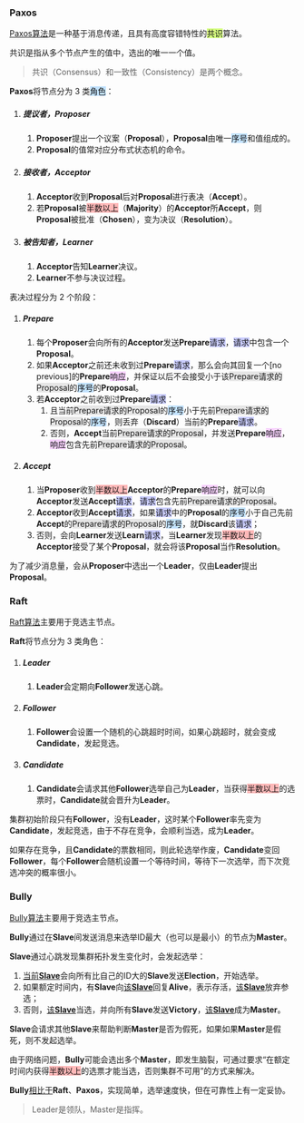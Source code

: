 ### Paxos

[Paxos算法](https://www.cyc2018.xyz/%E5%85%B6%E5%AE%83/%E7%B3%BB%E7%BB%9F%E8%AE%BE%E8%AE%A1/%E5%88%86%E5%B8%83%E5%BC%8F.html#%E4%BA%94%E3%80%81paxos)是一种基于消息传递，且具有高度容错特性的<span style=background:#d4fe7f>共识</span>算法。

共识是指从多个节点产生的值中，选出的唯一一个值。

> 共识（Consensus）和一致性（Consistency）是两个概念。

**Paxos**将节点分为 3 类<span style=background:#c2e2ff>角色</span>：

1. ##### 提议者，Proposer

   1. **Proposer**提出一个议案（**Proposal**），**Proposal**由唯一<span style=background:#c2e2ff>序号</span>和值组成的。
   2. **Proposal**的值常对应分布式状态机的命令。

2. ##### 接收者，Acceptor

   1. **Acceptor**收到**Proposal**后对**Proposal**进行表决（**Accept**）。
   2. 若**Proposal**被<span style=background:#ffb8b8>半数以上</span>（**Majority**）的**Acceptor**所**Accept**，则**Proposal**被批准（**Chosen**），变为决议（**Resolution**）。

3. ##### 被告知者，Learner

   1. **Acceptor**告知**Learner**决议。
   2. **Learner**不参与决议过程。

表决过程分为 2 个阶段：

1. ##### Prepare

   1. 每个**Proposer**会向所有的**Acceptor**发送**Prepare**<span style=background:#c9ccff>请求</span>，<span style=background:#c9ccff>请求</span>中包含一个**Proposal**。
   2. 如果**Acceptor**之前还未收到过**Prepare**<span style=background:#c9ccff>请求</span>，那么会向其回复一个[no previous]的**Prepare**<span style=background:#f8d2ff>响应</span>，并保证以后不会接受小于该<span style=background:#e6e6e6>Prepare请求的Proposal</span>的<span style=background:#c2e2ff>序号</span>的**Proposal**。
   3. 若**Acceptor**之前收到过**Prepare**<span style=background:#c9ccff>请求</span>：
      1. 且当前<span style=background:#e6e6e6>Prepare请求的Proposal</span>的<span style=background:#c2e2ff>序号</span>小于先前<span style=background:#e6e6e6>Prepare请求的Proposal</span>的<span style=background:#c2e2ff>序号</span>，则丢弃（**Discard**）当前的**Prepare**<span style=background:#c9ccff>请求</span>。
      2. 否则，**Accept**当前<span style=background:#e6e6e6>Prepare请求的Proposal</span>，并发送**Prepare**<span style=background:#f8d2ff>响应</span>，<span style=background:#f8d2ff>响应</span>包含先前<span style=background:#e6e6e6>Prepare请求的Proposal</span>。

2. ##### Accept

   1. 当**Proposer**收到<span style=background:#ffb8b8>半数以上</span>**Acceptor**的**Prepare**<span style=background:#f8d2ff>响应</span>时，就可以向**Acceptor**发送**Accept**<span style=background:#c9ccff>请求</span>，<span style=background:#c9ccff>请求</span>包含先前<span style=background:#e6e6e6>Prepare请求的Proposal</span>。
   2. **Acceptor**收到**Accept**<span style=background:#c9ccff>请求</span>，如果<span style=background:#c9ccff>请求</span>中的**Proposal**的<span style=background:#c2e2ff>序号</span>小于自己先前**Accept**的<span style=background:#e6e6e6>Prepare请求的Proposal</span>的<span style=background:#c2e2ff>序号</span>，就**Discard**该<span style=background:#c9ccff>请求</span>；
   3. 否则，会向**Learner**发送**Learn**<span style=background:#c9ccff>请求</span>，当**Learner**发现<span style=background:#ffb8b8>半数以上</span>的**Acceptor**接受了某个**Proposal**，就会将该**Proposal**当作**Resolution**。

为了减少消息量，会从**Proposer**中选出一个**Leader**，仅由**Leader**提出**Proposal**。



### Raft

[Raft算法](https://www.cyc2018.xyz/%E5%85%B6%E5%AE%83/%E7%B3%BB%E7%BB%9F%E8%AE%BE%E8%AE%A1/%E5%88%86%E5%B8%83%E5%BC%8F.html#%E5%85%AD%E3%80%81raft)主要用于竞选主节点。

**Raft**将节点分为 3 类角色：

1. ##### Leader

   1. **Leader**会定期向**Follower**发送心跳。

2. ##### Follower

   1. **Follower**会设置一个随机的心跳超时时间，如果心跳超时，就会变成**Candidate**，发起竞选。

3. ##### Candidate

   1. **Candidate**会请求其他**Follower**选举自己为**Leader**，当获得<span style=background:#ffb8b8>半数以上</span>的选票时，**Candidate**就会晋升为**Leader**。

集群初始阶段只有**Follower**，没有**Leader**，这时某个**Follower**率先变为**Candidate**，发起竞选，由于不存在竞争，会顺利当选，成为**Leader**。

如果存在竞争，且**Candidate**的票数相同，则此轮选举作废，**Candidate**变回**Follower**，每个**Follower**会随机设置一个等待时间，等待下一次选举，而下次竞选冲突的概率很小。



### Bully

[Bully算法](https://zhuanlan.zhihu.com/p/110015509)主要用于竞选主节点。

**Bully**通过在**Slave**间发送消息来选举ID最大（也可以是最小）的节点为**Master**。

**Slave**通过心跳发现集群拓扑发生变化时，会发起选举：

1. <u>当前**Slave**</u>会向所有比自己的ID大的**Slave**发送**Election**，开始选举。
2. 如果额定时间内，有**Slave**向<u>该**Slave**</u>回复**Alive**，表示存活，<u>该**Slave**</u>放弃参选；
3. 否则，<u>该**Slave**</u>当选，并向所有**Slave**发送**Victory**，<u>该**Slave**</u>成为**Master**。

**Slave**会请求其他**Slave**来帮助判断**Master**是否为假死，如果如果**Master**是假死，则不发起选举。

由于网络问题，**Bully**可能会选出多个**Master**，即发生脑裂，可通过要求“在额定时间内获得<span style=background:#ffb8b8>半数以上</span>的选票才能当选，否则集群不可用”的方式来解决。

**Bully**[相比于](https://leriou.github.io/2019-01-09-mongodb-compareto-elasticsearch/)**Raft**、**Paxos**，实现简单，选举速度快，但在可靠性上有一定妥协。

> Leader是领队，Master是指挥。
